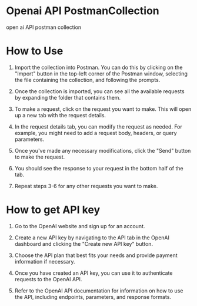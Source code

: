 # Openai API PostmanCollection
open ai API postman collection

# How to Use
1) Import the collection into Postman. You can do this by clicking on the "Import" button in the top-left corner of the Postman window, selecting the file containing the collection, and following the prompts.

2) Once the collection is imported, you can see all the available requests by expanding the folder that contains them.

3) To make a request, click on the request you want to make. This will open up a new tab with the request details.

4) In the request details tab, you can modify the request as needed. For example, you might need to add a request body, headers, or query parameters.

5) Once you've made any necessary modifications, click the "Send" button to make the request.

6) You should see the response to your request in the bottom half of the tab.

7) Repeat steps 3-6 for any other requests you want to make.

# How to get API key
1) Go to the OpenAI website and sign up for an account.

2) Create a new API key by navigating to the API tab in the OpenAI dashboard and clicking the "Create new API key" button.

3) Choose the API plan that best fits your needs and provide payment information if necessary.

4) Once you have created an API key, you can use it to authenticate requests to the OpenAI API.

5) Refer to the OpenAI API documentation for information on how to use the API, including endpoints, parameters, and response formats.
